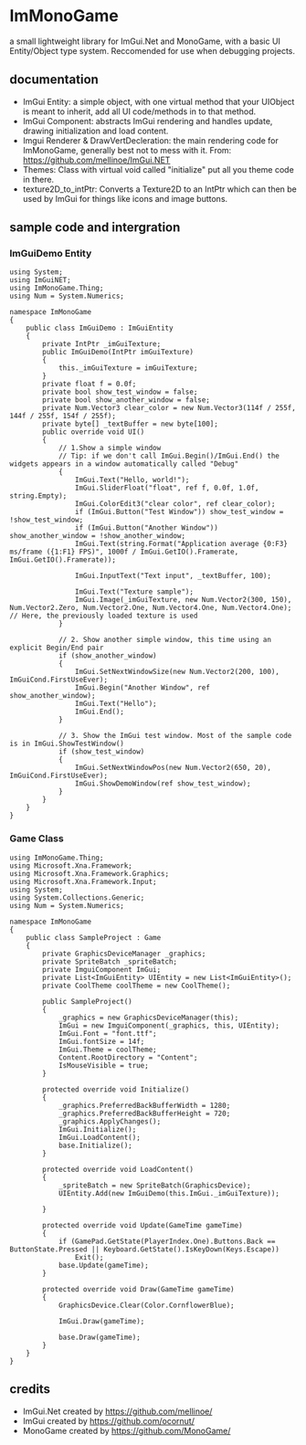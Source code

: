 # ImMonoGame
a small lightweight library for ImGui.Net and MonoGame, with a basic UI Entity/Object type system. Reccomended for use when debugging projects.

## documentation

- ImGui Entity: a simple object, with one virtual method that your UIObject is meant to inherit, add all UI code/methods in to that method.
- ImGui Component: abstracts ImGui rendering and handles update, drawing initialization and load content.
- Imgui Renderer & DrawVertDecleration: the main rendering code for ImMonoGame, generally best not to mess with it. From: https://github.com/mellinoe/ImGui.NET
- Themes: Class with virtual void called "initialize" put all you theme code in there.
- texture2D_to_intPtr: Converts a Texture2D to an IntPtr which can then be used by ImGui for things like icons and image buttons.

## sample code and intergration
### ImGuiDemo Entity
```
using System;
using ImGuiNET;
using ImMonoGame.Thing;
using Num = System.Numerics;

namespace ImMonoGame
{
    public class ImGuiDemo : ImGuiEntity
    {
        private IntPtr _imGuiTexture;
        public ImGuiDemo(IntPtr imGuiTexture)
        {
            this._imGuiTexture = imGuiTexture;
        }
        private float f = 0.0f;
        private bool show_test_window = false;
        private bool show_another_window = false;
        private Num.Vector3 clear_color = new Num.Vector3(114f / 255f, 144f / 255f, 154f / 255f);
        private byte[] _textBuffer = new byte[100];
        public override void UI()
        {
            // 1.Show a simple window
            // Tip: if we don't call ImGui.Begin()/ImGui.End() the widgets appears in a window automatically called "Debug"
            {
                ImGui.Text("Hello, world!");
                ImGui.SliderFloat("float", ref f, 0.0f, 1.0f, string.Empty);
                ImGui.ColorEdit3("clear color", ref clear_color);
                if (ImGui.Button("Test Window")) show_test_window = !show_test_window;
                if (ImGui.Button("Another Window")) show_another_window = !show_another_window;
                ImGui.Text(string.Format("Application average {0:F3} ms/frame ({1:F1} FPS)", 1000f / ImGui.GetIO().Framerate, ImGui.GetIO().Framerate));

                ImGui.InputText("Text input", _textBuffer, 100);

                ImGui.Text("Texture sample");
                ImGui.Image(_imGuiTexture, new Num.Vector2(300, 150), Num.Vector2.Zero, Num.Vector2.One, Num.Vector4.One, Num.Vector4.One); // Here, the previously loaded texture is used
            }

            // 2. Show another simple window, this time using an explicit Begin/End pair
            if (show_another_window)
            {
                ImGui.SetNextWindowSize(new Num.Vector2(200, 100), ImGuiCond.FirstUseEver);
                ImGui.Begin("Another Window", ref show_another_window);
                ImGui.Text("Hello");
                ImGui.End();
            }

            // 3. Show the ImGui test window. Most of the sample code is in ImGui.ShowTestWindow()
            if (show_test_window)
            {
                ImGui.SetNextWindowPos(new Num.Vector2(650, 20), ImGuiCond.FirstUseEver);
                ImGui.ShowDemoWindow(ref show_test_window);
            }
        }
    }
}

```
### Game Class
```using ImGuiNET;
using ImMonoGame.Thing;
using Microsoft.Xna.Framework;
using Microsoft.Xna.Framework.Graphics;
using Microsoft.Xna.Framework.Input;
using System;
using System.Collections.Generic;
using Num = System.Numerics;

namespace ImMonoGame
{
    public class SampleProject : Game
    {
        private GraphicsDeviceManager _graphics;
        private SpriteBatch _spriteBatch;
        private ImguiComponent ImGui;
        private List<ImGuiEntity> UIEntity = new List<ImGuiEntity>();
        private CoolTheme coolTheme = new CoolTheme();
  
        public SampleProject()
        {
            _graphics = new GraphicsDeviceManager(this);
            ImGui = new ImguiComponent(_graphics, this, UIEntity);
            ImGui.Font = "font.ttf";
            ImGui.fontSize = 14f;
            ImGui.Theme = coolTheme;
            Content.RootDirectory = "Content";
            IsMouseVisible = true;
        }

        protected override void Initialize()
        {
            _graphics.PreferredBackBufferWidth = 1280;
            _graphics.PreferredBackBufferHeight = 720;
            _graphics.ApplyChanges();
            ImGui.Initialize();
            ImGui.LoadContent();
            base.Initialize();
        }

        protected override void LoadContent()
        {
            _spriteBatch = new SpriteBatch(GraphicsDevice);
            UIEntity.Add(new ImGuiDemo(this.ImGui._imGuiTexture));
         
        }

        protected override void Update(GameTime gameTime)
        {
            if (GamePad.GetState(PlayerIndex.One).Buttons.Back == ButtonState.Pressed || Keyboard.GetState().IsKeyDown(Keys.Escape))
                Exit();
            base.Update(gameTime);
        }

        protected override void Draw(GameTime gameTime)
        {
            GraphicsDevice.Clear(Color.CornflowerBlue);

            ImGui.Draw(gameTime);

            base.Draw(gameTime);
        }
    }
}
```
## credits
- ImGui.Net created by https://github.com/mellinoe/
- ImGui created by https://github.com/ocornut/
- MonoGame created by https://github.com/MonoGame/
